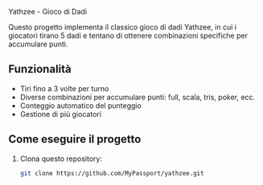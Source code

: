  Yathzee - Gioco di Dadi

Questo progetto implementa il classico gioco di dadi Yathzee, in cui i giocatori tirano 5 dadi e tentano di ottenere combinazioni specifiche per accumulare punti.

## Funzionalità

- Tiri fino a 3 volte per turno
- Diverse combinazioni per accumulare punti: full, scala, tris, poker, ecc.
- Conteggio automatico del punteggio
- Gestione di più giocatori

## Come eseguire il progetto

1. Clona questo repository: 
   ```bash
   git clone https://github.com/MyPassport/yathzee.git

